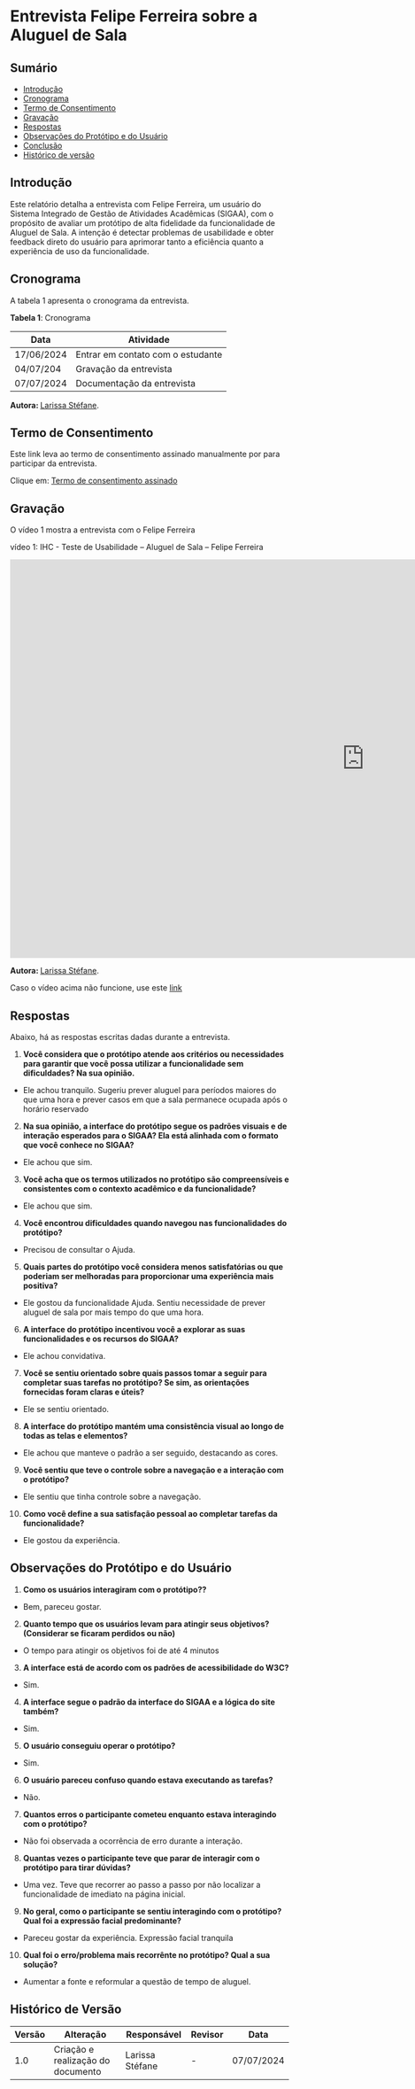 # Entrevista Felipe Ferreira sobre a Aluguel de Sala


## Sumário

* [Introdução](#Introdução)
* [Cronograma](#Cronograma)
* [Termo de Consentimento](#Termo-de-Consentimento)
* [Gravação](#Gravação)
* [Respostas](#Respostas)
* [Observações do Protótipo e do Usuário](#Observações-do-Protótipo-e-do-Usuário)
* [Conclusão](#Conclusão)
* [Histórico de versão](#Histórico-de-versão)

## Introdução

Este relatório detalha a entrevista com Felipe Ferreira, um usuário do Sistema Integrado de Gestão de Atividades Acadêmicas (SIGAA), com o propósito de avaliar um protótipo de alta fidelidade da funcionalidade de Aluguel de Sala. A intenção é detectar problemas de usabilidade e obter feedback direto do usuário para aprimorar tanto a eficiência quanto a experiência de uso da funcionalidade.

## Cronograma

A tabela 1 apresenta o cronograma da entrevista.

**Tabela 1**: Cronograma

| Data | Atividade |
| - | - |
|17/06/2024 | Entrar em contato com o estudante |
| 04/07/204 | Gravação da entrevista |
| 07/07/2024 | Documentação da entrevista |

<b> Autora: </b> <a href="https://github.com/SkywalkerSupreme">Larissa Stéfane</a>.

## Termo de Consentimento

Este link leva ao termo de consentimento assinado manualmente por  para participar da entrevista.

Clique em: [Termo de consentimento assinado](docs/ignore/TermosPrototiposALtaFidelide/FelipeFerreira.md)


## Gravação

O vídeo 1 mostra a entrevista com o Felipe Ferreira

vídeo 1: IHC - Teste de Usabilidade – Aluguel de Sala – Felipe Ferreira

<iframe width="1280" height="720" src="https://www.youtube.com/embed/-A4C3GhOR_Q" title="IHC - Teste de Usabilidade - Aluguel de Sala - Felipe Ferreira" frameborder="0" allow="accelerometer; autoplay; clipboard-write; encrypted-media; gyroscope; picture-in-picture; web-share" referrerpolicy="strict-origin-when-cross-origin" allowfullscreen></iframe>

<b> Autora: </b> <a href="https://github.com/SkywalkerSupreme">Larissa Stéfane</a>.

Caso o vídeo acima não funcione, use este [link](https://youtu.be/-A4C3GhOR_Q)

## Respostas

Abaixo, há as respostas escritas dadas durante a entrevista.

1. **Você considera que o protótipo atende aos critérios ou necessidades para garantir que você possa utilizar a funcionalidade sem dificuldades? Na sua opinião.**

- Ele achou tranquilo. Sugeriu prever aluguel para períodos maiores do que uma hora e prever casos em que a sala permanece ocupada após o horário reservado

2. **Na sua opinião, a interface do protótipo segue os padrões visuais e de interação esperados para o SIGAA? Ela está alinhada com o formato que você conhece no SIGAA?**

- Ele achou que sim.

3. **Você acha que os termos utilizados no protótipo são compreensíveis e consistentes com o contexto acadêmico e da funcionalidade?**

- Ele achou que sim.

4. **Você encontrou dificuldades quando navegou nas funcionalidades do protótipo?**

- Precisou de consultar o Ajuda.

5. **Quais partes do protótipo você considera menos satisfatórias ou que poderiam ser melhoradas para proporcionar uma experiência mais positiva?**

- Ele gostou da funcionalidade Ajuda. Sentiu necessidade de prever aluguel de sala por mais tempo do que uma hora.

6. **A interface do protótipo incentivou você a explorar as suas funcionalidades e os recursos do SIGAA?**

- Ele achou convidativa.

7. **Você se sentiu orientado sobre quais passos tomar a seguir para completar suas tarefas no protótipo? Se sim, as orientações fornecidas foram claras e úteis?**

- Ele se sentiu orientado.

8. **A interface do protótipo mantém uma consistência visual ao longo de todas as telas e elementos?**

- Ele achou que manteve o padrão a ser seguido, destacando as cores.

9. **Você sentiu que teve o controle sobre a navegação e a interação com o protótipo?**

- Ele sentiu que tinha controle sobre a navegação.

10. **Como você define a sua satisfação pessoal ao completar tarefas da funcionalidade?**

- Ele gostou da experiência.


## Observações do Protótipo e do Usuário

1. **Como os usuários interagiram com o protótipo??**

- Bem, pareceu gostar.

2. **Quanto tempo que os usuários levam para atingir seus objetivos? (Considerar se ficaram perdidos ou não)**

- O tempo para atingir os objetivos foi de até 4 minutos

3. **A interface está de acordo com os padrões de acessibilidade do W3C?**

- Sim.

4. **A interface segue o padrão da interface do SIGAA e a lógica do site também?**

- Sim.

5. **O usuário conseguiu operar o protótipo?**

- Sim.

6. **O usuário pareceu confuso quando estava executando as tarefas?**

- Não.

7. **Quantos erros o participante cometeu enquanto estava interagindo com o protótipo?**

- Não foi observada a ocorrência de erro durante a interação.

8. **Quantas vezes o participante teve que parar de interagir com o protótipo para tirar dúvidas?**

- Uma vez. Teve que recorrer ao passo a passo por não localizar a funcionalidade de imediato na página inicial.

9. **No geral, como o participante se sentiu interagindo com o protótipo? Qual foi a expressão facial predominante?**

- Pareceu gostar da experiência. Expressão facial tranquila

10. **Qual foi o erro/problema mais recorrênte no protótipo? Qual a sua solução?**

- Aumentar a fonte e reformular a questão de tempo de aluguel.


## Histórico de Versão


| Versão | Alteração | Responsável | Revisor | Data |
| - | - | - | - | - |
| 1.0 | Criação e realização do documento| Larissa Stéfane| - | 07/07/2024 |
